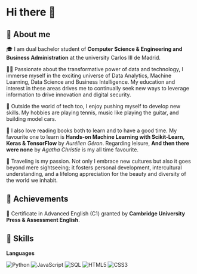 # Hi there 👋

## 🚀 About me 

🎓 I am dual bachelor student of **Computer Science & Engineering and Business Administration** at the university Carlos III de Madrid.

👩‍💻 Passionate about the transformative power of data and technology, I immerse myself in the exciting universe of Data Analytics, Machine Learning, Data Science and Business Intelligence. My education and interest in these areas drives me to continually seek new ways to leverage information to drive innovation and digital security.

🎾 Outside the world of tech too, I enjoy pushing myself to develop new skills. My hobbies are playing tennis, music like playing the guitar, and building model cars.

📖 I also love reading books both to learn and to have a good time. My favourite one to learn is **Hands-on Machine Learning with Scikit-Learn, Keras & TensorFlow** by _Aurélien Géron_. Regarding leisure, **And then there were none** by _Agatha Christie_ is my all time favourite.

🛫 Traveling is my passion. Not only I embrace new cultures but also it goes beyond mere sightseeing; it fosters personal development, intercultural understanding, and a lifelong appreciation for the beauty and diversity of the world we inhabit.


## 🏅 Achievements

📜 Certificate in Advanced English (C1) granted by **Cambridge University Press & Assessment English**.


##  🔨 Skills

**Languages**

![Python](https://img.shields.io/badge/python-3776AB?style=for-the-badge&logo=python&logoColor=FFFFFF)
![JavaScript](https://img.shields.io/badge/javascript-F7DF1E?style=for-the-badge&logo=javascript&logoColor=FFFFFF)
![SQL](https://img.shields.io/badge/mysql-003B57?style=for-the-badge&logo=mysql&logoColor=FFFFFF)
![HTML5](https://img.shields.io/badge/html5-E34F26?style=for-the-badge&logo=html5&logoColor=FFFFFF)
![CSS3](https://img.shields.io/badge/css3-1572B6?style=for-the-badge&logo=css3&logoColor=FFFFFF)
